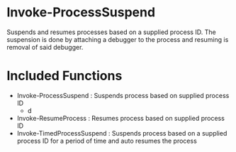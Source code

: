 # Invoke-ProcessSuspend
Suspends and resumes processes based on a supplied process ID. The suspension is done by attaching a debugger to the process and resuming is removal of said debugger.

# Included Functions
* Invoke-ProcessSuspend : Suspends process based on supplied process ID
  * d
* Invoke-ResumeProcess : Resumes process based on supplied process ID
* Invoke-TimedProcessSuspend : Suspends process based on a supplied process ID for a period of time and auto resumes the process
